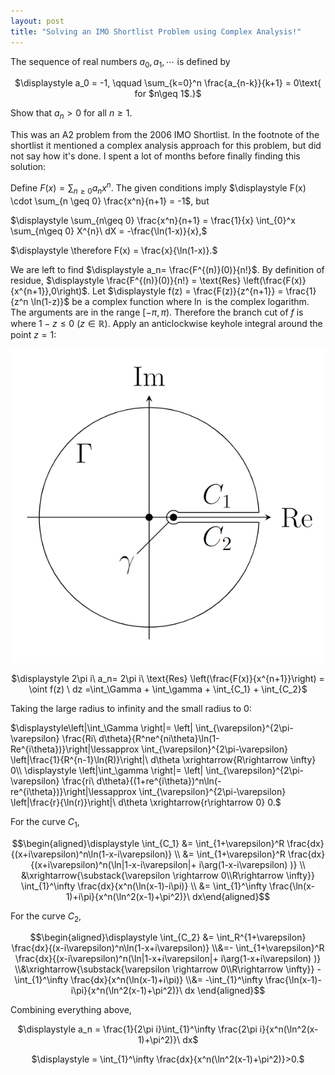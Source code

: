 ```yaml
---
layout: post
title: "Solving an IMO Shortlist Problem using Complex Analysis!"
---
```


The sequence of real numbers $a_0, a_1,\cdots$ is defined by

<p align="center"> $\displaystyle a_0 = -1, \qquad \sum_{k=0}^n \frac{a_{n-k}}{k+1} = 0\text{ for $n\geq 1$.}$ </p>

Show that $a_n>0$ for all $n\geq 1$.

This was an A2 problem from the 2006 IMO Shortlist. In the footnote of the shortlist it mentioned a complex analysis approach for this problem, but did not say how it's done. I spent a lot of months before finally finding this solution:

Define $\displaystyle F(x) = \sum_{n\geq 0} a_nx^n$. The given conditions imply $\displaystyle F(x) \cdot \sum_{n \geq 0} \frac{x^n}{n+1} = -1$, but

<p align="left"> $\displaystyle \sum_{n\geq 0} \frac{x^n}{n+1} = \frac{1}{x} \int_{0}^x \sum_{n\geq 0} X^{n}\ dX = -\frac{\ln(1-x)}{x},$ </p>
<p align="left"> $\displaystyle \therefore F(x) = \frac{x}{\ln(1-x)}.$ </p>

We are left to find $\displaystyle a_n= \frac{F^{(n)}(0)}{n!}$. By definition of residue, $\displaystyle \frac{F^{(n)}(0)}{n!} = \text{Res} \left(\frac{F(x)}{x^{n+1}},0\right)$.
Let $\displaystyle f(z) = \frac{F(z)}{z^{n+1}} = \frac{1}{z^n \ln(1-z)}$ be a complex function where $\ln$ is the complex logarithm. The arguments are in the range $[-\pi,\pi)$. Therefore the branch cut of $f$ is where $1-z \leq 0 \ (z\in \mathbb{R})$. Apply an anticlockwise keyhole integral around the point $z=1$:

![The Contour](/downloads/coutour.png)

<p align="center"> $\displaystyle 2\pi i\ a_n= 2\pi i\ \text{Res} \left(\frac{F(x)}{x^{n+1}}\right) = \oint f(z) \ dz =\int_\Gamma + \int_\gamma + \int_{C_1} + \int_{C_2}$ </p>

Taking the large radius to infinity and the small radius to 0:

<p align="left"> $\displaystyle\left|\int_\Gamma \right|= \left| \int_{\varepsilon}^{2\pi-\varepsilon} \frac{Ri\ d\theta}{R^ne^{ni\theta}\ln(1-Re^{i\theta})}\right|\lessapprox \int_{\varepsilon}^{2\pi-\varepsilon} \left|\frac{1}{R^{n-1}\ln(R)}\right|\ d\theta \xrightarrow{R\rightarrow \infty} 0\\
    \displaystyle \left|\int_\gamma \right|= \left| \int_{\varepsilon}^{2\pi-\varepsilon} \frac{ri\ d\theta}{(1+re^{i\theta})^n\ln(-re^{i\theta})}\right|\lessapprox \int_{\varepsilon}^{2\pi-\varepsilon} \left|\frac{r}{\ln(r)}\right|\ d\theta \xrightarrow{r\rightarrow 0} 0.$ </p>

For the curve $C_1$,

$$\begin{aligned}\displaystyle \int_{C_1} &= \int_{1+\varepsilon}^R \frac{dx}{(x+i\varepsilon)^n\ln(1-x-i\varepsilon)}
\\ &= \int_{1+\varepsilon}^R \frac{dx}{(x+i\varepsilon)^n(\ln|1-x-i\varepsilon|+ i\arg(1-x-i\varepsilon) )}
\\ &\xrightarrow{\substack{\varepsilon \rightarrow 0\\R\rightarrow \infty}} \int_{1}^\infty \frac{dx}{x^n(\ln(x-1)-i\pi)}
\\ &= \int_{1}^\infty \frac{\ln(x-1)+i\pi}{x^n(\ln^2(x-1)+\pi^2)}\ dx\end{aligned}$$

For the curve $C_2$,

$$\begin{aligned}\displaystyle \int_{C_2} &= \int_R^{1+\varepsilon} \frac{dx}{(x-i\varepsilon)^n\ln(1-x+i\varepsilon)}
\\&=- \int_{1+\varepsilon}^R \frac{dx}{(x-i\varepsilon)^n(\ln|1-x+i\varepsilon|+ i\arg(1-x+i\varepsilon) )}
\\&\xrightarrow{\substack{\varepsilon \rightarrow 0\\R\rightarrow \infty}} -\int_{1}^\infty \frac{dx}{x^n(\ln(x-1)+i\pi)}
\\&= -\int_{1}^\infty \frac{\ln(x-1)-i\pi}{x^n(\ln^2(x-1)+\pi^2)}\ dx \end{aligned}$$

Combining everything above,

<p align="center">
    $\displaystyle a_n = \frac{1}{2\pi i}\int_{1}^\infty \frac{2\pi i}{x^n(\ln^2(x-1)+\pi^2)}\ dx$ </p>
<p align="center">
    $\displaystyle = \int_{1}^\infty \frac{dx}{x^n(\ln^2(x-1)+\pi^2)}>0.$
</p>
